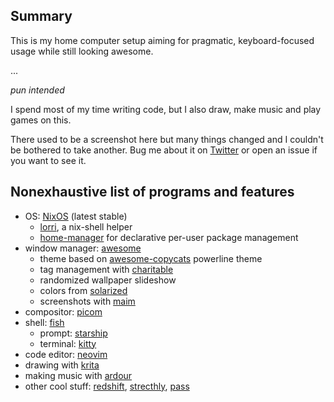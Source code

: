 ## Summary

This is my home computer setup aiming for pragmatic, keyboard-focused usage
while still looking awesome.

...

_pun intended_

I spend most of my time writing code, but I also draw, make music and play games on this.

There used to be a screenshot here but many things changed and I couldn't be bothered to take another.
Bug me about it on [Twitter](https://twitter.com/moletrooper) or open an issue if you want to see it.

## Nonexhaustive list of programs and features

- OS: [NixOS](https://nixos.org/) (latest stable)
  - [lorri](https://github.com/target/lorri), a nix-shell helper
  - [home-manager](https://github.com/nix-community/home-manager) for declarative per-user package management
- window manager: [awesome](https://awesomewm.org/)
  - theme based on [awesome-copycats](https://github.com/lcpz/awesome-copycats) powerline theme
  - tag management with [charitable](https://github.com/frioux/charitable)
  - randomized wallpaper slideshow
  - colors from [solarized](https://ethanschoonover.com/solarized/)
  - screenshots with [maim](https://github.com/naelstrof/maim)
- compositor: [picom](https://github.com/yshui/picom)
- shell: [fish](https://fishshell.com/)
  - prompt: [starship](https://starship.rs/)
  - terminal: [kitty](https://sw.kovidgoyal.net/kitty/)
- code editor: [neovim](https://neovim.io/)
- drawing with [krita](https://krita.org/)
- making music with [ardour](https://ardour.org/)
- other cool stuff: [redshift](http://jonls.dk/redshift/), [strecthly](https://hovancik.net/stretchly/),
  [pass](https://www.passwordstore.org/)
